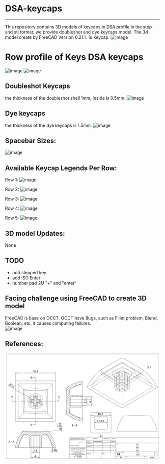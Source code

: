 # DSA-keycaps
-------------
This repository contains 3D models of keycaps in DSA profile in the step and stl format. we provide doubleshot and dye keycaps model. The 3d model create by FreeCAD Version 0.21.1.
1u keycap:
![image]()

# Row profile of Keys DSA keycaps
![image]()
![image]()

Doubleshot Keycaps
---------
the thickness of the doubleshot shell 1mm, inside is 0.5mm.
![image]()

Dye keycaps
---------
the thickness of the dye keycaps is 1.5mm.
![image]()

Spacebar Sizes:
----------
![image]()

Available Keycap Legends Per Row:
------------------------------------------
Row 1:
![image]()

Row 2:
![image]()

Row 3:
![image]()

Row 4:
![image]()

Row 5:
![image]()

3D model Updates:
---------------------
None

TODO
-------------
* add stepped key
* add ISO Enter
* number pad 2U "+" and "enter"

Facing challenge using FreeCAD to create 3D model 
---------
FreeCAD is base on OCCT. OCCT have Bugs, such as Fillet problem, Blend, Boolean, etc. it causes computing failures.  
![image]()

References:
-------------
![image](https://github.com/T28GoProg/DSA-keycaps/blob/main/DSA%20profile.png)
